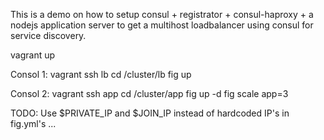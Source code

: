 This is a demo on how to setup consul + registrator + consul-haproxy + a nodejs application server to get a multihost loadbalancer using consul for service discovery.


vagrant up

Consol 1:
vagrant ssh lb
cd /cluster/lb
fig up

Consol 2:
vagrant ssh app
cd /cluster/app
fig up -d
fig scale app=3


TODO:
Use $PRIVATE_IP and $JOIN_IP instead of hardcoded IP's in fig.yml's
...